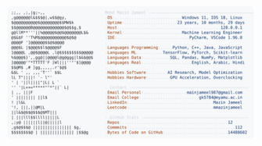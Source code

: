 <picture>
  <source srcset="https://raw.githubusercontent.com/mmazinjameel/mmazinjameel/main/dark_mode.svg?v=1759572566" media="(prefers-color-scheme: dark)">
  <img src="https://raw.githubusercontent.com/mmazinjameel/mmazinjameel/main/light_mode.svg?v=1759572566">
</picture>
